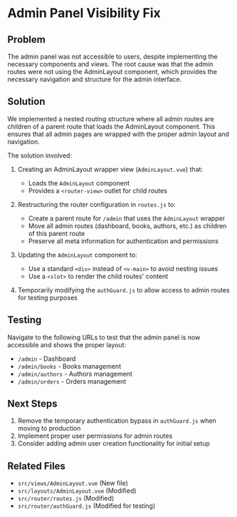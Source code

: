 # Admin Panel Visibility Fix

## Problem
The admin panel was not accessible to users, despite implementing the necessary components and views. The root cause was that the admin routes were not using the AdminLayout component, which provides the necessary navigation and structure for the admin interface.

## Solution
We implemented a nested routing structure where all admin routes are children of a parent route that loads the AdminLayout component. This ensures that all admin pages are wrapped with the proper admin layout and navigation.

The solution involved:

1. Creating an AdminLayout wrapper view (`AdminLayout.vue`) that:
   - Loads the `AdminLayout` component
   - Provides a `<router-view>` outlet for child routes

2. Restructuring the router configuration in `routes.js` to:
   - Create a parent route for `/admin` that uses the `AdminLayout` wrapper
   - Move all admin routes (dashboard, books, authors, etc.) as children of this parent route
   - Preserve all meta information for authentication and permissions

3. Updating the `AdminLayout` component to:
   - Use a standard `<div>` instead of `<v-main>` to avoid nesting issues
   - Use a `<slot>` to render the child routes' content

4. Temporarily modifying the `authGuard.js` to allow access to admin routes for testing purposes

## Testing
Navigate to the following URLs to test that the admin panel is now accessible and shows the proper layout:
- `/admin` - Dashboard
- `/admin/books` - Books management
- `/admin/authors` - Authors management 
- `/admin/orders` - Orders management

## Next Steps
1. Remove the temporary authentication bypass in `authGuard.js` when moving to production
2. Implement proper user permissions for admin routes
3. Consider adding admin user creation functionality for initial setup

## Related Files
- `src/views/AdminLayout.vue` (New file)
- `src/layouts/AdminLayout.vue` (Modified)
- `src/router/routes.js` (Modified)
- `src/router/authGuard.js` (Modified for testing)